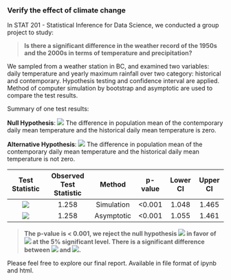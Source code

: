 ### Verify the effect of climate change

In STAT 201 - Statistical Inference for Data Science, we conducted a group project to study:  
> **Is there a significant difference in the weather record of the 1950s and the 2000s in terms of temperature and precipitation?**
  
We sampled from a weather station in BC, and examined two variables: daily temperature and yearly maximum rainfall over two category: historical and contemporary. Hypothesis testing and confidence interval are applied. Method of computer simulation by bootstrap and asymptotic are used to compare the test results. 

Summary of one test results: 
  
**Null Hypothesis**: <img src="https://render.githubusercontent.com/render/math?math=H_0^{1}: \mu_{ct} - \mu_{ht} = 0"> The difference in population mean of the contemporary daily mean temperature and the historical daily mean temperature is zero.  
  
**Alternative Hypothesis**: <img src="https://render.githubusercontent.com/render/math?math=H_A^{1}: \mu_{ct} - \mu_{ht} \neq 0">  The difference in population mean of the contemporary daily mean temperature and the historical daily mean temperature is not zero.  

| Test Statistic    | Observed Test Statistic |Method  | p-value | Lower CI  |  Upper CI
| :----------: | :----------: | :----------: |:----------:| :---------:| :---------:
| <img src="https://render.githubusercontent.com/render/math?math=\bar{x}_{ct} - \bar{x}_{ht} = 0">  | 1.258 |Simulation|<0.001|1.048|1.465|
| <img src="https://render.githubusercontent.com/render/math?math=\bar{x}_{ct} - \bar{x}_{ht} = 0">  | 1.258 |Asymptotic |<0.001|1.055|1.461|
>**The p-value is < 0.001, we reject the null hypothesis <img src="https://render.githubusercontent.com/render/math?math=H_0^{1}"> in favor of <img src="https://render.githubusercontent.com/render/math?math=H_A^{1}"> at the 5% significant level. There is a significant difference between <img src="https://render.githubusercontent.com/render/math?math=\mu_{ct}"> and <img src="https://render.githubusercontent.com/render/math?math=\mu_{ht}">.**  
  
Please feel free to explore our final report. Available in file format of ipynb and html. 
